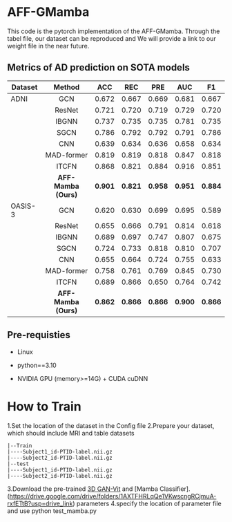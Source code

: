 # AFF-GMamba
This code is the pytorch implementation of the AFF-GMamba.
Through the tabel file, our dataset can be reproduced and We will provide a link to our weight file in the near future.
[](./assets/architecture.png)

## Metrics of AD prediction on SOTA models 
| Dataset |        Method        |    ACC    |    REC    |    PRE    |    AUC    |    F1     |
| ------- | :------------------: | :-------: | :-------: | :-------: | :-------: | :-------: |
| ADNI    |         GCN          |   0.672   |   0.667   |   0.669   |   0.681   |   0.667   |
|         |        ResNet        |   0.721   |   0.720   |   0.719   |   0.729   |   0.720   |
|         |        IBGNN         |   0.737   |   0.735   |   0.735   |   0.781   |   0.735   |
|         |         SGCN         |   0.786   |   0.792   |   0.792   |   0.791   |   0.786   |
|         |         CNN          |   0.639   |   0.634   |   0.636   |   0.658   |   0.634   |
|         |      MAD-former      |   0.819   |   0.819   |   0.818   |   0.847   |   0.818   |
|         |        ITCFN         |   0.868   |   0.821   |   0.884   |   0.916   |   0.851   |
|         | **AFF-Mamba (Ours)** | **0.901** | **0.821** | **0.958** | **0.951** | **0.884** |
| OASIS-3 |         GCN          |   0.620   |   0.630   |   0.699   |   0.695   |   0.589   |
|         |        ResNet        |   0.655   |   0.666   |   0.791   |   0.814   |   0.618   |
|         |        IBGNN         |   0.689   |   0.697   |   0.747   |   0.807   |   0.675   |
|         |         SGCN         |   0.724   |   0.733   |   0.818   |   0.810   |   0.707   |
|         |         CNN          |   0.655   |   0.664   |   0.724   |   0.755   |   0.633   |
|         |      MAD-former      |   0.758   |   0.761   |   0.769   |   0.845   |   0.730   |
|         |        ITCFN         |   0.689   |   0.866   |   0.650   |   0.764   |   0.742   |
|         |   **AFF-Mamba (Ours)**   |   **0.862**   |   **0.866**   |   **0.866**   |   **0.900**   |   **0.866**   |

## Pre-requisties
- Linux

- python==3.10
    
- NVIDIA GPU (memory>=14G) + CUDA cuDNN

# How to Train
1.Set the location of the dataset in the Config file
2.Prepare your dataset, which should include MRI and table datasets
```
|--Train
|----Subject1_id-PTID-label.nii.gz
|----Subject2_id-PTID-label.nii.gz
|--test
|----Subject1_id-PTID-label.nii.gz
|----Subject2_id-PTID-label.nii.gz
```
3.Download the pre-trained  [3D GAN-Vit](https://drive.google.com/drive/folders/1TMPE6JLMW87uMGIzYsbEZsgxmTArnlYE?usp=share_link) and [Mamba Classifier].(https://drive.google.com/drive/folders/1AXTFHRLqQe1VKwscngRCjmuA-rxfETtB?usp=drive_link) parameters
4.specify the location of parameter file and use python test_mamba.py
